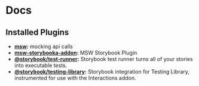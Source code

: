 # Docs

## Installed Plugins

- **[msw](https://github.com/mswjs/msw):** mocking api calls
- **[msw-storybooka-addon](https://github.com/mswjs/msw-storybook-addon):** MSW Storybook Plugin
- **[@storybook/test-runner](https://github.com/storybookjs/test-runner):** Storybook test runner turns all of your stories into executable tests.
- **[@storybook/testing-library](https://github.com/storybookjs/testing-library):** Storybook integration for Testing Library, instrumented for use with the Interactions addon.
